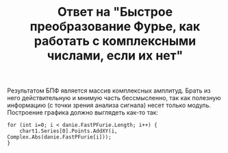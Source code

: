 ﻿---
title: "Ответ на \"Быстрое преобразование Фурье, как работать с комплексными числами, если их нет\""
se.owner.user_id: 240512
se.owner.display_name: "MSDN.WhiteKnight"
se.owner.link: "https://ru.stackoverflow.com/users/240512/msdn-whiteknight"
se.answer_id: 913785
se.question_id: 913771
se.post_type: answer
se.score: 0
se.is_accepted: True
---
<p>Результатом БПФ является массив комплексных амплитуд. Брать из него действительную и мнимую часть бессмысленно, так как полезную информацию (с точки зрения анализа сигнала) несет только модуль. Построение графика должно выглядеть как-то так:</p>

<pre><code>for (int i=0; i &lt; danie.FastPFurie.Length; i++) {
    chart1.Series[0].Points.AddXY(i, Complex.Abs(danie.FastPFurie[i]));
}
</code></pre>
